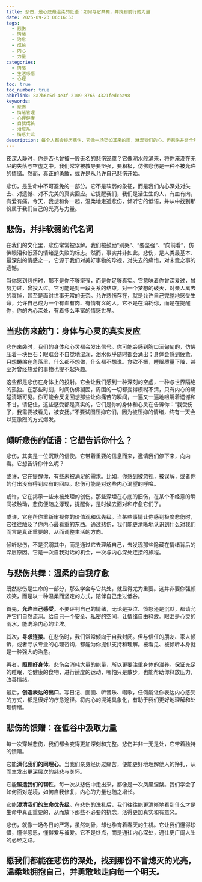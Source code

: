 ```yaml
---
title: 悲伤，是心底最温柔的低语：如何与它共舞，并找到前行的力量
date: 2025-09-23 06:16:53
tags:
  - 悲伤
  - 情绪
  - 治愈
  - 成长
  - 内心
  - 力量
categories:
  - 情感
  - 生活感悟
  - 心理
toc: true
toc_number: true
abbrlink: 8a7b6c5d-4e3f-2109-8765-4321fedcba98
keywords:
  - 悲伤
  - 情绪管理
  - 心理健康
  - 自我成长
  - 治愈系
  - 情感共鸣
description: 每个人都会经历悲伤，它像一场突如其来的雨，淋湿我们的心。但悲伤并非全然是负面的，它更像一位沉默的信使，带着我们走向内心深处，去探索那些被忽略的情感和未愈合的伤口。这篇文章将带你温柔地理解悲伤，学会与它共处，并从中汲取力量，让每一次心痛都成为成长的阶梯。
---
```


夜深人静时，你是否也曾被一股无名的悲伤笼罩？它像潮水般涌来，将你淹没在无尽的失落与空虚之中。我们常常被教导要坚强，要积极，仿佛悲伤是一种不被允许的情绪。然而，真正的勇敢，或许是从允许自己悲伤开始。

悲伤，是生命中不可避免的一部分。它不是软弱的象征，而是我们内心深处对失去、对遗憾、对不完美的真实回应。它提醒我们，我们是活生生的人，有血有肉，有爱有痛。今天，我想和你一起，温柔地走近悲伤，倾听它的低语，并从中找到那份属于我们自己的光亮与力量。

## 悲伤，并非软弱的代名词

在我们的文化里，悲伤常常被误解。我们被鼓励“别哭”、“要坚强”、“向前看”，仿佛眼泪和低落的情绪是失败的标志。然而，事实并非如此。悲伤，是人类最基本、最深刻的情感之一。它源于我们对美好事物的珍视，对失去的痛惜，对未竟之事的遗憾。

当你感到悲伤时，那不是你不够坚强，而是你足够真实。它意味着你曾深爱过，曾努力过，曾投入过。它可能是对一段关系的结束，对一个梦想的破灭，对亲人离去的哀悼，甚至是面对世事无常的无奈。允许悲伤存在，就是允许自己完整地感受生命，允许自己成为一个有血有肉、有情有义的人。它不是在消耗你，而是在提醒你，你的内心深处，有着多么丰富的情感世界。

## 当悲伤来敲门：身体与心灵的真实反应

悲伤来袭时，我们的身体和心灵都会发出信号。你可能会感到胸口沉甸甸的，仿佛压着一块巨石；眼眶会不自觉地湿润，泪水似乎随时都会涌出；身体会感到疲惫，只想蜷缩在角落里，什么都不想做，什么都不想说。食欲不振，睡眠质量下降，甚至对曾经热爱的事物也提不起兴趣。

这些都是悲伤在身体上的投射。它会让我们感到一种深刻的空虚，一种与世界隔绝的孤独。在那些时刻，时间仿佛凝固，周围的一切都变得模糊不清，只有内心的痛楚清晰可见。你可能会反复回想那些让你痛苦的瞬间，一遍又一遍地咀嚼着遗憾和不甘。请记住，这些感受都是真实的，它们是你的身体和心灵在告诉你：“我受伤了，我需要被看见，被安抚。”不要试图压抑它们，因为被压抑的情绪，终有一天会以更激烈的方式爆发。

## 倾听悲伤的低语：它想告诉你什么？

悲伤，其实是一位沉默的信使。它带着重要的信息而来，邀请我们停下来，向内看。它想告诉你什么呢？

或许，它在提醒你，有些未被满足的需求。比如，你感到被忽视，被误解，或者你的付出没有得到应有的回应。悲伤可能是对这些内心渴望的呼唤。

或许，它在揭示一些未被处理的创伤。那些深埋在心底的旧伤，在某个不经意的瞬间被触动，悲伤便随之浮现，提醒你，是时候去面对和疗愈它们了。

或许，它在帮你重新审视你的价值观和优先级。当某些事情让你感到极度悲伤时，它往往触及了你内心最看重的东西。通过悲伤，我们能更清晰地认识到什么对我们而言是真正重要的，从而调整生活的方向。

倾听悲伤，不是沉溺其中，而是通过它去理解自己，去发现那些隐藏在情绪背后的深层原因。它是一次自我对话的机会，一次与内心深处连接的旅程。

## 与悲伤共舞：温柔的自我疗愈

既然悲伤是生命的一部分，那么学会与它共处，就显得尤为重要。这并非要你强颜欢笑，而是以一种温柔而坚定的方式，陪伴自己走过低谷。

首先，**允许自己感受**。不要评判自己的情绪，无论是哭泣、愤怒还是沉默，都请允许它们自然流淌。给自己一个安全、私密的空间，让情绪自由释放。眼泪是心灵的雨水，能洗涤内心的尘埃。

其次，**寻求连接**。在悲伤时，我们常常倾向于自我封闭。但与信任的朋友、家人倾诉，或者寻求专业的心理咨询，都能为你提供支持和理解。被看见、被倾听本身就是一种强大的治愈。

再者，**照顾好身体**。悲伤会消耗大量的能量，所以更要注重身体的滋养。保证充足的睡眠，吃健康的食物，进行适度的运动，哪怕只是散步，也能帮助你释放压力，改善情绪。

最后，**创造表达的出口**。写日记、画画、听音乐、唱歌，任何能让你表达内心感受的方式，都是很好的疗愈途径。将内心的混沌具象化，有助于我们更好地理解和处理情绪。

## 悲伤的馈赠：在低谷中汲取力量

每一次穿越悲伤，我们都会变得更加深刻和完整。悲伤并非一无是处，它带着独特的馈赠。

它能**深化我们的同理心**。当我们亲身经历过痛苦，便能更好地理解他人的挣扎，从而生发出更深层次的慈悲与关怀。

它能**锻造我们的韧性**。每一次从悲伤中走出来，都像是一次凤凰涅槃。我们学会了如何面对逆境，如何自我修复，内心的力量也随之增长。

它能**澄清我们的生命优先级**。在悲伤的洗礼后，我们往往能更清晰地看到什么才是生命中真正重要的，从而放下那些不必要的执念，活得更加真实和有意义。

悲伤，就像一场冬日的严寒，虽然刺骨，却也孕育着春天的生机。它让我们懂得珍惜，懂得感恩，懂得爱与被爱。它不是终点，而是通往内心深处，通往更广阔人生的必经之路。

愿我们都能在悲伤的深处，找到那份不曾熄灭的光亮，温柔地拥抱自己，并勇敢地走向每一个明天。
---